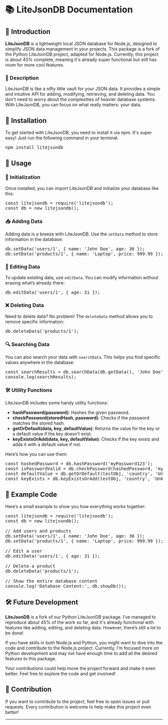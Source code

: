 # 📚 LiteJsonDB Documentation

## 🚀 Introduction

**LiteJsonDB** is a lightweight local JSON database for Node.js, designed to simplify JSON data management in your projects. This package is a fork of the Python LiteJsonDB project, adapted for Node.js. Currently, this project is about 45% complete, meaning it's already super functional but still has room for more cool features.

### 📝 Description

LiteJsonDB is like a nifty little vault for your JSON data. It provides a simple and intuitive API for adding, modifying, retrieving, and deleting data. You don't need to worry about the complexities of heavier database systems. With LiteJsonDB, you can focus on what really matters: your data.

## 🔧 Installation

To get started with LiteJsonDB, you need to install it via npm. It's super easy! Just run the following command in your terminal:

<pre>
npm install litejsondb
</pre>

## 🎯 Usage

### 🏁 Initialization

Once installed, you can import LiteJsonDB and initialize your database like this:

<pre>
const litejsondb = require('litejsondb');
const db = new litejsondb();
</pre>

### 📥 Adding Data

Adding data is a breeze with LiteJsonDB. Use the `setData` method to store information in the database:

<pre>
db.setData('users/1', { name: 'John Doe', age: 30 });
db.setData('products/1', { name: 'Laptop', price: 999.99 });
</pre>

### 🔄 Editing Data

To update existing data, use `editData`. You can modify information without erasing what’s already there:

<pre>
db.editData('users/1', { age: 31 });
</pre>

### ❌ Deleting Data

Need to delete data? No problem! The `deleteData` method allows you to remove specific information:

<pre>
db.deleteData('products/1');
</pre>

### 🔍 Searching Data

You can also search your data with `searchData`. This helps you find specific values anywhere in the database:

<pre>
const searchResults = db.searchData(db.getData(), 'John Doe');
console.log(searchResults);
</pre>

### 🛠️ Utility Functions

LiteJsonDB includes some handy utility functions:

- **hashPassword(password)**: Hashes the given password.
- **checkPassword(storedHash, password)**: Checks if the password matches the stored hash.
- **getOrDefault(data, key, defaultValue)**: Returns the value for the key or a default value if the key doesn’t exist.
- **keyExistsOrAdd(data, key, defaultValue)**: Checks if the key exists and adds it with a default value if not.

Here’s how you can use them:

<pre>
const hashedPassword = db.hashPassword('myPassword123');
const isPasswordValid = db.checkPassword(hashedPassword, 'myPassword123');
const defaultValue = db.getOrDefault(testObj, 'country', 'Unknown');
const keyExists = db.keyExistsOrAdd(testObj, 'country', 'Unknown');
</pre>

## 📖 Example Code

Here’s a small example to show you how everything works together:

<pre>
const litejsondb = require('litejsondb');
const db = new litejsondb();

// Add users and products
db.setData('users/1', { name: 'John Doe', age: 30 });
db.setData('products/1', { name: 'Laptop', price: 999.99 });

// Edit a user
db.editData('users/1', { age: 31 });

// Delete a product
db.deleteData('products/1');

// Show the entire database content
console.log('Database Content:', db.showDb());
</pre>

## 🛠️ Future Development

**LiteJsonDB** is a fork of our Python LiteJsonDB package. I’ve managed to reproduce about 45% of the work so far, and it's already functional with features like adding, editing, and deleting data. However, there’s still a lot to be done! 

If you have skills in both Node.js and Python, you might want to dive into the code and contribute to the Node.js project. Currently, I’m focused more on Python development and may not have enough time to add all the desired features to this package.

Your contributions could help move the project forward and make it even better. Feel free to explore the code and get involved!


## 💬 Contribution

If you want to contribute to the project, feel free to open issues or pull requests. Every contribution is welcome to help make this project even better!

---
